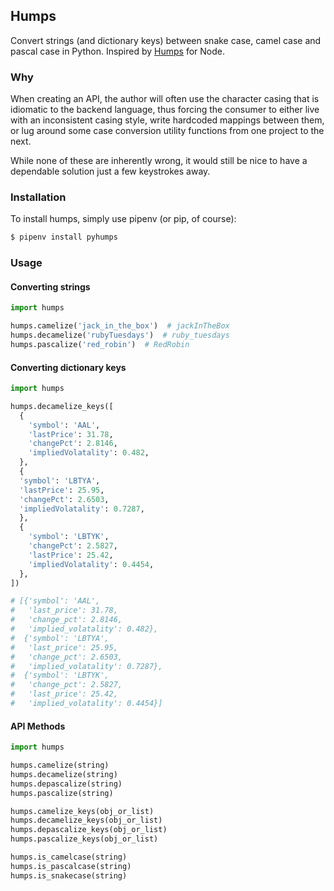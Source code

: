 ## Humps

Convert strings (and dictionary keys) between snake case, camel case and pascal case in Python. Inspired by [Humps](https://github.com/domchristie/humps) for Node.

### Why

When creating an API, the author will often use the character casing that is idiomatic to the backend language, thus forcing the consumer to either live with an inconsistent casing style, write hardcoded mappings between them, or lug around some case conversion utility functions from one project to the next.

While none of these are inherently wrong, it would still be nice to have a dependable solution just a few keystrokes away.

### Installation

To install humps, simply use pipenv (or pip, of course):

```bash
$ pipenv install pyhumps
```

### Usage

#### Converting strings

```python
import humps

humps.camelize('jack_in_the_box')  # jackInTheBox
humps.decamelize('rubyTuesdays')  # ruby_tuesdays
humps.pascalize('red_robin')  # RedRobin
```

#### Converting dictionary keys

```python
import humps

humps.decamelize_keys([
  {
    'symbol': 'AAL',
    'lastPrice': 31.78,
    'changePct': 2.8146,
    'impliedVolatality': 0.482,
  },
  {
  'symbol': 'LBTYA',
  'lastPrice': 25.95,
  'changePct': 2.6503,
  'impliedVolatality': 0.7287,
  },
  {
    'symbol': 'LBTYK',
    'changePct': 2.5827,
    'lastPrice': 25.42,
    'impliedVolatality': 0.4454,
  },
])

# [{'symbol': 'AAL',
#   'last_price': 31.78,
#   'change_pct': 2.8146,
#   'implied_volatality': 0.482},
#  {'symbol': 'LBTYA',
#   'last_price': 25.95,
#   'change_pct': 2.6503,
#   'implied_volatality': 0.7287},
#  {'symbol': 'LBTYK',
#   'change_pct': 2.5827,
#   'last_price': 25.42,
#   'implied_volatality': 0.4454}]
```

#### API Methods
```python
import humps

humps.camelize(string)
humps.decamelize(string)
humps.depascalize(string)
humps.pascalize(string)

humps.camelize_keys(obj_or_list)
humps.decamelize_keys(obj_or_list)
humps.depascalize_keys(obj_or_list)
humps.pascalize_keys(obj_or_list)

humps.is_camelcase(string)
humps.is_pascalcase(string)
humps.is_snakecase(string)
```
